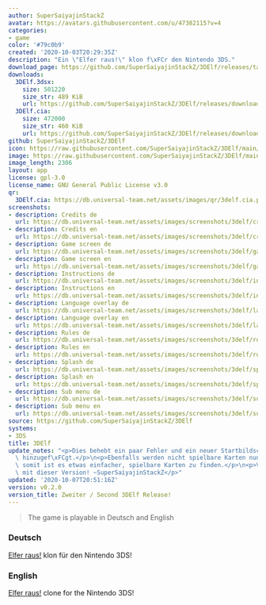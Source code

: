 ```yaml
---
author: SuperSaiyajinStackZ
avatar: https://avatars.githubusercontent.com/u/47382115?v=4
categories:
- game
color: '#79c0b9'
created: '2020-10-03T20:29:35Z'
description: "Ein \"Elfer raus!\" klon f\xFCr den Nintendo 3DS."
download_page: https://github.com/SuperSaiyajinStackZ/3DElf/releases/tag/v0.2.0
downloads:
  3DElf.3dsx:
    size: 501220
    size_str: 489 KiB
    url: https://github.com/SuperSaiyajinStackZ/3DElf/releases/download/v0.2.0/3DElf.3dsx
  3DElf.cia:
    size: 472000
    size_str: 460 KiB
    url: https://github.com/SuperSaiyajinStackZ/3DElf/releases/download/v0.2.0/3DElf.cia
github: SuperSaiyajinStackZ/3DElf
icon: https://raw.githubusercontent.com/SuperSaiyajinStackZ/3DElf/main/3ds/app/icon.png
image: https://raw.githubusercontent.com/SuperSaiyajinStackZ/3DElf/main/3ds/app/banner.png
image_length: 2306
layout: app
license: gpl-3.0
license_name: GNU General Public License v3.0
qr:
  3DElf.cia: https://db.universal-team.net/assets/images/qr/3delf.cia.png
screenshots:
- description: Credits de
  url: https://db.universal-team.net/assets/images/screenshots/3delf/credits-de.png
- description: Credits en
  url: https://db.universal-team.net/assets/images/screenshots/3delf/credits-en.png
- description: Game screen de
  url: https://db.universal-team.net/assets/images/screenshots/3delf/game-screen-de.png
- description: Game screen en
  url: https://db.universal-team.net/assets/images/screenshots/3delf/game-screen-en.png
- description: Instructions de
  url: https://db.universal-team.net/assets/images/screenshots/3delf/instructions-de.png
- description: Instructions en
  url: https://db.universal-team.net/assets/images/screenshots/3delf/instructions-en.png
- description: Language overlay de
  url: https://db.universal-team.net/assets/images/screenshots/3delf/language-overlay-de.png
- description: Language overlay en
  url: https://db.universal-team.net/assets/images/screenshots/3delf/language-overlay-en.png
- description: Rules de
  url: https://db.universal-team.net/assets/images/screenshots/3delf/rules-de.png
- description: Rules en
  url: https://db.universal-team.net/assets/images/screenshots/3delf/rules-en.png
- description: Splash de
  url: https://db.universal-team.net/assets/images/screenshots/3delf/splash-de.png
- description: Splash en
  url: https://db.universal-team.net/assets/images/screenshots/3delf/splash-en.png
- description: Sub menu de
  url: https://db.universal-team.net/assets/images/screenshots/3delf/sub-menu-de.png
- description: Sub menu en
  url: https://db.universal-team.net/assets/images/screenshots/3delf/sub-menu-en.png
source: https://github.com/SuperSaiyajinStackZ/3DElf
systems:
- 3DS
title: 3DElf
update_notes: "<p>Dies behebt ein paar Fehler und ein neuer Startbildschirm wurde\
  \ hinzugef\xFCgt.</p>\n<p>Ebenfalls werden nicht spielbare Karten nun ausgeblendet,\
  \ somit ist es etwas einfacher, spielbare Karten zu finden.</p>\n<p>Viel spa\xDF\
  \ mit dieser Version! ~SuperSaiyajinStackZ</p>"
updated: '2020-10-07T20:51:16Z'
version: v0.2.0
version_title: Zweiter / Second 3DElf Release!
---
```

> The game is playable in Deutsch and English

### Deutsch

[Elfer raus!](https://de.wikipedia.org/wiki/Elfer_raus!) klon für den Nintendo 3DS!

### English

[Elfer raus!](https://en.wikipedia.org/wiki/Domino_(card_game)#Elfer_Raus!) clone for the Nintendo 3DS!